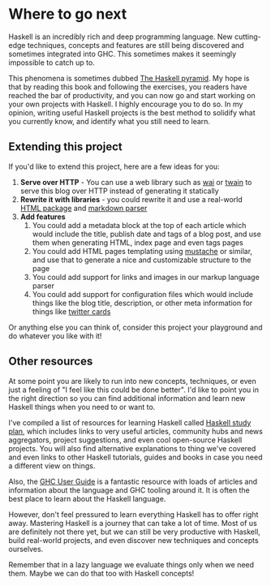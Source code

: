# Where to go next

Haskell is an incredibly rich and deep programming language.
New cutting-edge techniques, concepts and features are still being discovered
and sometimes integrated into GHC. This sometimes makes it seemingly impossible
to catch up to.

This phenomena is sometimes dubbed
[The Haskell pyramid](https://patrickmn.com/software/the-haskell-pyramid/).
My hope is that by reading this book and following the exercises,
you readers have reached the bar of productivity, and you can now go and start
working on your own projects with Haskell. I highly encourage you to do so.
In my opinion, writing useful Haskell projects is the best method to solidify
what you currently know, and identify what you still need to learn.

## Extending this project

If you'd like to extend this project, here are a few ideas for you:

1. **Serve over HTTP** - You can use a web library such as
   [wai](https://www.youtube.com/watch?v=mz5_HmLGRXc) or
   [twain](https://gilmi.me/blog/post/2022/04/24/learn-twain-bulletin-app)
   to serve this blog over HTTP instead of generating it statically
2. **Rewrite it with libraries** - you could rewrite it and use a real-world
   [HTML package](https://hackage.haskell.org/package/lucid)
   and [markdown parser](https://hackage.haskell.org/package/cmark-gfm)
3. **Add features**
   1. You could add a metadata block at the top of each article
      which would include the title, publish date and tags of a blog post,
      and use them when generating HTML, index page and even tags pages
   2. You could add HTML pages templating using
      [mustache](https://hackage.haskell.org/package/mustache) or similar,
      and use that to generate a nice and customizable structure to the page
   3. You could add support for links and images in our markup language parser
   4. You could add support for configuration files which would include things like
      the blog title, description, or other meta information for things like
      [twitter cards](https://developer.twitter.com/en/docs/twitter-for-websites/cards/overview/abouts-cards)

Or anything else you can think of, consider this project your playground and
do whatever you like with it!

## Other resources

At some point you are likely to run into new concepts, techniques,
or even just a feeling of "I feel like this could be done better".
I'd like to point you in the right direction so you can find additional information
and learn new Haskell things when you need to or want to.

I've compiled a list of resources for learning Haskell called
[Haskell study plan](https://github.com/soupi/haskell-study-plan),
which includes links to very useful articles, community hubs and news aggregators,
project suggestions, and even cool open-source Haskell projects.
You will also find alternative explanations to thing we've covered
and even links to other Haskell tutorials, guides and books in case you need
a different view on things.

Also, the [GHC User Guide](https://downloads.haskell.org/ghc/latest/docs/users_guide/index.html)
is a fantastic resource with loads of articles and information about the language and GHC tooling around it.
It is often the best place to learn about the Haskell language.

However, don't feel pressured to learn everything Haskell
has to offer right away. Mastering Haskell is a journey that can take a lot of time.
Most of us are definitely not there yet, but we can still be very productive with Haskell,
build real-world projects, and even discover new techniques and concepts ourselves.

Remember that in a lazy language we evaluate things only when we need them.
Maybe we can do that too with Haskell concepts!
